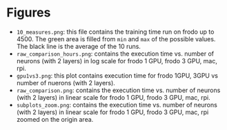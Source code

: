 # Figures

- `10_measures.png`: this file contains the training time run on frodo up to 4500. The green area is filled from `min` and `max` of the possible values. 
  The black line is the average of the 10 runs.
- `raw_comparison_hours.png`: contains the execution time vs. number of neurons (with 2 layers) in log scale for frodo 1 GPU, frodo 3 GPU, mac, rpi.
- `gpu1vs3.png`: this plot contains execution time for frodo 1GPU, 3GPU vs number of nuerons (with 2 layers).
- `raw_comparison.png`: contains the execution time vs. number of neurons (with 2 layers) in linear scale for frodo 1 GPU, frodo 3 GPU, mac, rpi.
- `subplots_zoom.png`: contains the execution time vs. number of neurons (with 2 layers) in linear scale for frodo 1 GPU, frodo 3 GPU, mac, rpi zoomed on the 
  origin area.
